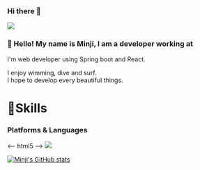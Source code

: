 <!--
**minji428/minji428** is a ✨ _special_ ✨ repository because its `README.md` (this file) appears on your GitHub profile.

Here are some ideas to get you started:

- 🔭 I’m currently working on ...
- 🌱 I’m currently learning ...
- 👯 I’m looking to collaborate on ...
- 🤔 I’m looking for help with ...
- 💬 Ask me about ...
- 📫 How to reach me: ...
- 😄 Pronouns: ...
- ⚡ Fun fact: ...
-->

### Hi there 👋

<a href="https://sulfuric-tin-0be.notion.site/283fe820d65e417693805e57f34bc4f9" target="_blank"><img src="https://img.shields.io/badge/Notion-000000?style=뱃지모양&logo=로고&logoColor=로고색상"/></a>


### 👋 Hello! My name is Minji, I am a developer working at <br/>

I'm web developer using Spring boot and React.

I enjoy wimming, dive and surf. <br/>
I hope to develop every beautiful things.



<!-- Skill -->
# 💪Skills
### Platforms & Languages
<-- html5 -->
<img src="https://img.shields.io/badge/html5-E34F26?style=for-the-badge&logo=html5&logoColor=white">



<!-- GitHub 상태 -->
[![Minji's GitHub stats](https://github-readme-stats.vercel.app/api?username=minji428)](https://github.com/minji428/github-readme-stats)
